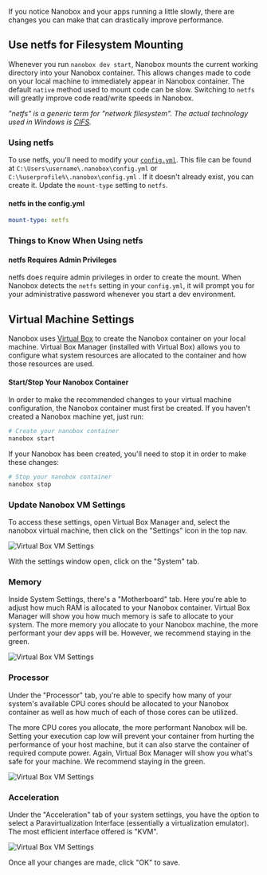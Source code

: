 If you notice Nanobox and your apps running a little slowly, there are changes you can make that can drastically improve performance.

## Use netfs for Filesystem Mounting
Whenever you run `nanobox dev start`, Nanobox mounts the current working directory into your Nanobox container. This allows changes made to code on your local machine to immediately appear in Nanobox container. The default `native` method used to mount code can be slow. Switching to `netfs` will greatly improve code read/write speeds in Nanobox.

*"netfs" is a generic term for "network filesystem". The actual technology used in Windows is [CIFS](https://technet.microsoft.com/en-us/library/cc939973.aspx).*

### Using netfs
To use netfs, you'll need to modify your [`config.yml`](/local-dev/nanobox-config-yml). This file can be found at `C:\Users\username\.nanobox\config.yml` or `C:\%userprofile%\.nanobox\config.yml` . If it doesn't already exist, you can create it. Update the `mount-type` setting to `netfs`.

#### netfs in the config.yml
```yaml
mount-type: netfs
```

### Things to Know When Using netfs
#### netfs Requires Admin Privileges
netfs does require admin privileges in order to create the mount. When Nanobox detects the `netfs` setting in your `config.yml`, it will prompt you for your administrative password whenever you start a dev environment.


## Virtual Machine Settings
Nanobox uses [Virtual Box](https://www.virtualbox.org/) to create the Nanobox container on your local machine. Virtual Box Manager (installed with Virtual Box) allows you to configure what system resources are allocated to the container and how those resources are used.

#### Start/Stop Your Nanobox Container
In order to make the recommended changes to your virtual machine configuration, the Nanobox container must first be created. If you haven't created a Nanobox machine yet, just run:

```bash
# Create your nanobox container
nanobox start
```

If your Nanobox has been created, you'll need to stop it in order to make these changes:

```bash
# Stop your nanobox container
nanobox stop
```

### Update Nanobox VM Settings
To access these settings, open Virtual Box Manager and, select the nanobox virtual machine, then click on the "Settings" icon in the top nav.

![Virtual Box VM Settings](vm-performance-win-settings.png)

With the settings window open, click on the "System" tab.


### Memory
Inside System Settings, there's a "Motherboard" tab. Here you're able to adjust how much RAM is allocated to your Nanobox container. Virtual Box Manager will show you how much memory is safe to allocate to your system. The more memory you allocate to your Nanobox machine, the more performant your dev apps will be. However, we recommend staying in the green.

![Virtual Box VM Settings](vm-performance-win-ram.png)

### Processor
Under the "Processor" tab, you're able to specify how many of your system's available CPU cores should be allocated to your Nanobox container as well as how much of each of those cores can be utilized.

The more CPU cores you allocate, the more performant Nanobox will be. Setting your execution cap low will prevent your container from hurting the performance of your host machine, but it can also starve the container of required compute power. Again, Virtual Box Manager will show you what's safe for your machine. We recommend staying in the green.

![Virtual Box VM Settings](vm-performance-win-cpu.png)

### Acceleration
Under the "Acceleration" tab of your system settings, you have the option to select a Paravirtualization Interface (essentially a virtualization emulator). The most efficient interface offered is "KVM".

![Virtual Box VM Settings](vm-performance-win-kvm.png)

Once all your changes are made, click "OK" to save.
